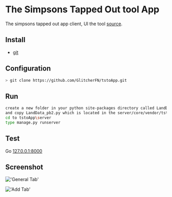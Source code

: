 The Simpsons Tapped Out tool App
================================

The simpsons tapped out app client, UI the tool [source](https://github.com/schdub/tsto).

Install
------------
- [git ](https://git-scm.com)

Configuration
-------------

```bash
> git clone https://github.com/GlitcherFN/tstoApp.git
```

Run
---

```bash
create a new folder in your python site-packages directory called LandData_pb2
and copy LandData_pb2.py which is located in the server/core/vendor/tsto/
cd to tstoApp\server
type manage.py runserver
```

Test
-----

Go [127.0.0.1:8000](http://127.0.0.1:8000)

Screenshot
----------

!['General Tab'](/server/core/static/media/screenshot_1.png)

!['Add Tab'](/server/core/static/media/screenshot.png)
